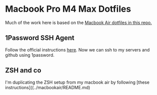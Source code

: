 # Macbook Pro M4 Max Dotfiles

Much of the work here is based on the [Macbook Air dotfiles in this repo.](../macbookair/README.md)

## 1Password SSH Agent

Follow the official instructions [here](https://developer.1password.com/docs/ssh/get-started/). 
Now we can ssh to my servers and github using 1password.

## ZSH and co

I'm duplicating the ZSH setup from my macbook air by following [these instructions]((../macbookair/README.md)


